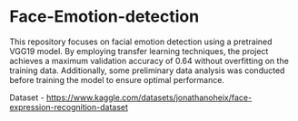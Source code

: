 # Face-Emotion-detection

This repository focuses on facial emotion detection using a pretrained VGG19 model. By employing transfer learning techniques, the project achieves a maximum validation accuracy of 0.64 without overfitting on the training data. Additionally, some preliminary data analysis was conducted before training the model to ensure optimal performance.

Dataset - https://www.kaggle.com/datasets/jonathanoheix/face-expression-recognition-dataset
